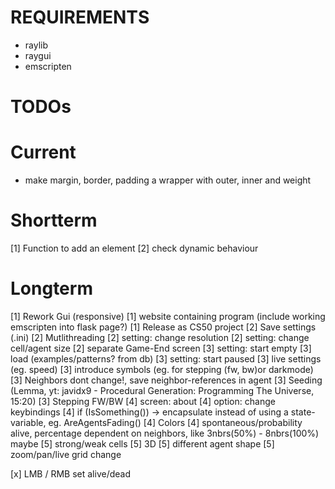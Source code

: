 # REQUIREMENTS
- raylib
- raygui
- emscripten

# TODOs
# Current 
- make margin, border, padding a wrapper with outer, inner and weight

# Shortterm
[1] Function to add an element 
[2] check dynamic behaviour

# Longterm
[1] Rework Gui (responsive)
[1] website containing program (include working emscripten into flask page?)
[1] Release as CS50 project
[2] Save settings (.ini)
[2] Mutlithreading
[2] setting: change resolution
[2] setting: change cell/agent size
[2] separate Game-End screen
[3] setting: start empty
[3] load (examples/patterns? from db)
[3] setting: start paused
[3] live settings (eg. speed)
[3] introduce symbols (eg. for stepping (fw, bw)or darkmode)
[3] Neighbors dont change!, save neighbor-references in agent
[3] Seeding (Lemma, yt: javidx9 - Procedural Generation: Programming The Universe, 15:20)
[3] Stepping FW/BW
[4] screen: about
[4] option: change keybindings
[4] if (IsSomething()) -> encapsulate instead of using a state-variable, eg. AreAgentsFading()
[4] Colors
[4] spontaneous/probability alive, percentage dependent on neighbors, like 3nbrs(50%) - 8nbrs(100%) maybe
    [5] strong/weak cells
[5] 3D
[5] different agent shape
[5] zoom/pan/live grid change

[x] LMB / RMB set alive/dead